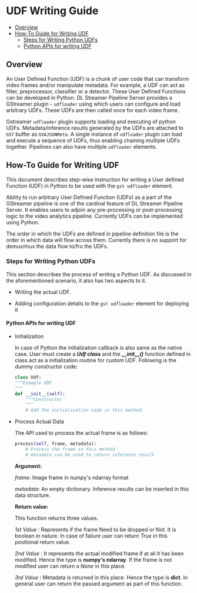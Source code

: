 # UDF Writing Guide

* [Overview](#overview)
* [How-To Guide for Writing UDF](#how-to-guide-for-writing-udf)
    - [Steps for Writing Python UDFs](#steps-for-writing-python-udfs)
    - [Python APIs for writing UDF](#python-apis-for-writing-udf)

## Overview

An User Defined Function (UDF) is a chunk of user code that can transform video frames and/or manipulate metadata. For example, a UDF can act as filter, preprocessor, classifier or a detector. These User Defined Functions can be developed in Python. DL Streamer Pipeline Server provides a GStreamer plugin - `udfloader` using which users can configure and load arbitrary UDFs. These UDFs are then called once for each video frame.

Gstreamer `udfloader` plugin supports loading and executing of python UDFs. Metadata/inference results generated by the UDFs are attached to `GST` buffer as `GVAJSONMeta`. A single instance of `udfloader` plugin can load and execute a sequence of UDFs, thus enabling chaining multiple UDFs together.
Pipelines can also have multiple `udfloader` elements.

## How-To Guide for Writing UDF

This document describes step-wise instruction for writing a User defined Function (UDF) in Python to be used with the `gst udfloader` element.

Ability to run arbitrary User Defined Function (UDFs) as a part of the GStreamer pipeline is one of the cardinal feature of DL Streamer Pipeline Server. It enables users to adjoin any pre-processing or post-processing logic to the video analytics pipeline. Currently UDFs can be implemented using Python.

The order in which the UDFs are defined in pipeline definition file is the order in which data will flow across them. Currently there is no support for demux/mux the data flow to/fro the UDFs.

### Steps for Writing Python UDFs

This section describes the process of writing a Python UDF. As discussed in the aforementioned scenario, it also has two aspects to it.

- Writing the actual UDF.

- Adding configuration details to the `gst udfloader` element for deploying it

#### Python APIs for writing UDF

- Initialization

   In case of Python the initialization callback is also same as the native case. User must create a ***Udf class*** and the ***\_\_init\_\_()*** function defined in class act as a initialization routine for custom UDF.  Following is the dummy constructor code:

    ```Python
    class Udf:
    """Example UDF
    """
    def __init__(self):
        """Constructor
        """
        # Add the initialization code in this method.
    ```

- Process Actual Data

  The API used to process the actual frame is as follows:

    ```Python
    process(self, frame, metadata):
        # Process the frame in this method
        # metadata can be used to return inference result
    ```

  **Argument:**

  *frame*: Image frame in numpy's ndarray format

  *metadata*: An empty dictionary. Inference results can be inserted in this data structure.

  **Return value:**

  This function returns three values.

  *1st Value* : Represents if the frame Need to be dropped or Not. It is boolean in nature. In case of failure user can return *True* in this positional return value.

  *2nd Value* : It represents the actual modified frame if at all it has been modified. Hence the type is **numpy's ndarray**. If the frame is not modified user can return a *None* in this place.

  *3rd Value* : Metadata is returned in this place. Hence the type is **dict**. In general user can return the passed argument as part of this function.
